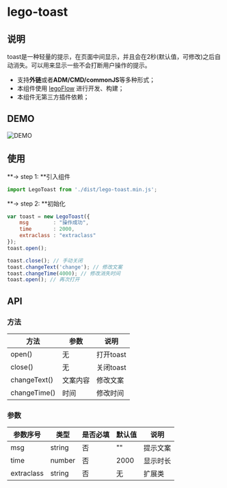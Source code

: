 # lego-toast

## 说明

toast是一种轻量的提示，在页面中间显示，并且会在2秒(默认值，可修改)之后自动消失。可以用来显示一些不会打断用户操作的提示。

* 支持**外链**或者**ADM/CMD/commonJS**等多种形式；
* 本组件使用 [legoFlow](http://uedfe.yypm.com/md/book/LegoFlow/index.html) 进行开发、构建；
* 本组件无第三方插件依赖；

## DEMO

![DEMO](http://uedfe.yypm.com/assets/lego-components/lego-toast/img/lego-toast-demo.png)

## 使用

**→ step 1:  **引入组件

````javascript
import LegoToast from './dist/lego-toast.min.js';
````

**→ step 2:  **初始化
````javascript
var toast = new LegoToast({
	msg        : "操作成功",
	time       : 2000,
	extraclass : "extraclass"
});
toast.open();

toast.close(); // 手动关闭
toast.changeText('change'); // 修改文案
toast.changeTime(4000); // 修改消失时间
toast.open(); // 再次打开


````

## API

### 方法
|方法|参数|说明|
|----|----|----|
|open()|无|打开toast|
|close()|无|关闭toast|
|changeText()|文案内容|修改文案|
|changeTime()|时间|修改时间|

### 参数

|参数序号|类型|是否必填|默认值|说明|
|--------|----|--------|------|----|
|msg|string|否|""|提示文案|
|time|number|否|2000|显示时长|
|extraclass|string|否|无|扩展类|
